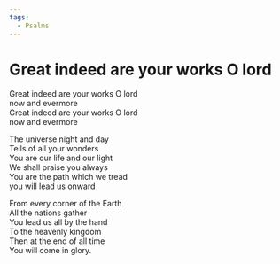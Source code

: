 ```yaml
---
tags:
  - Psalms
---
```

  
# Great indeed are your works O lord  
  
Great indeed are your works O lord  
now and evermore  
Great indeed are your works O lord  
now and evermore  
  
The universe night and day  
Tells of all your wonders  
You are our life and our light  
We shall praise you always  
You are the path which we tread  
you will lead us onward  
  
From every corner of the Earth  
All the nations gather  
You lead us all by the hand  
To the heavenly kingdom  
Then at the end of all time  
You will come in glory.  
